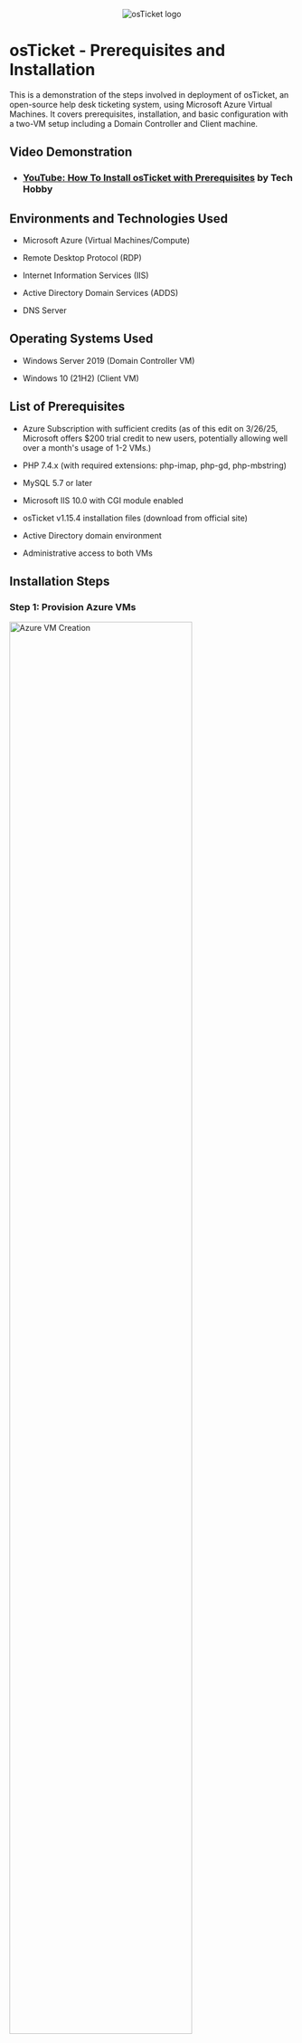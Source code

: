 <p align="center">
<img src="https://i.imgur.com/Clzj7Xs.png" alt="osTicket logo"/>
</p>

<h1>osTicket - Prerequisites and Installation</h1>
This is a demonstration of the steps involved in deployment of osTicket, an open-source help desk ticketing system, using Microsoft Azure Virtual Machines. It covers prerequisites, installation, and basic configuration with a two-VM setup including a Domain Controller and Client machine. <br />

<h2>Video Demonstration</h2>

- ### [YouTube: How To Install osTicket with Prerequisites](https://www.youtube.com/watch?v=LOzmM5ZjKi0) by Tech Hobby

<h2>Environments and Technologies Used</h2>

- Microsoft Azure (Virtual Machines/Compute)

- Remote Desktop Protocol (RDP)

- Internet Information Services (IIS)

- Active Directory Domain Services (ADDS)

- DNS Server

<h2>Operating Systems Used</h2>

- Windows Server 2019 (Domain Controller VM)

- Windows 10 (21H2) (Client VM)

<h2>List of Prerequisites</h2>

- Azure Subscription with sufficient credits (as of this edit on 3/26/25, Microsoft offers $200 trial credit to new users, potentially allowing well over a month's usage of 1-2 VMs.)

- PHP 7.4.x (with required extensions: php-imap, php-gd, php-mbstring)

- MySQL 5.7 or later

- Microsoft IIS 10.0 with CGI module enabled

- osTicket v1.15.4 installation files (download from official site)

- Active Directory domain environment

- Administrative access to both VMs

<h2>Installation Steps</h2>

<h3>Step 1: Provision Azure VMs</h3>
<p>
<a href="https://i.imgur.com/zCppQhb.png" target="_blank">
<img src="https://i.imgur.com/zCppQhb.png" height="80%" width="80%" alt="Azure VM Creation"/>
</a>
</p>
<p>

1. In Azure Portal, create two VMs:
   - "Domain-Controller" (Windows Server 2019)
   - "Client" (Windows 10 21H2)

2. Configure VMs with:
   - Public IP addresses
   - Network Security Group allowing RDP (port 3389)
   - Same Virtual Network for communication

3. Connect via RDP to both machines using their public IPs.
</p>
<br />

<h3>Step 2: Configure Domain Controller</h3>
<p>
<a href="https://i.imgur.com/i1e7OPR.png" target="_blank">
<img src="https://i.imgur.com/i1e7OPR.png" height="80%" width="80%" alt="AD DS Setup"/>
</a>
</p>
<p>

1. Install Active Directory Domain Services role on "Domain-Controller".

2. Promote to Domain Controller with a new forest (e.g., "osticket.local").

3. Configure DNS server settings.

4. Create user accounts for osTicket administration.
</p>
<br />

<h3>Step 3: Install and Configure osTicket on Client VM</h3>
<p>
<a href="https://i.imgur.com/C8FnB5Q.png" target="_blank">
<img src="https://i.imgur.com/C8FnB5Q.png" height="80%" width="80%" alt="osTicket Installation"/>
</a>
</p>
<p>

1. Install IIS with CGI support on "Client" VM.

2. Download and extract osTicket v1.15.4 to C:\inetpub\wwwroot\osticket.

3. Install PHP 7.4 and MySQL 5.7 using Web Platform Installer.

4. Configure PHP extensions in php.ini:
   - enable php_imap.dll, php_gd2.dll, php_mbstring.dll

5. Create a MySQL database and user for osTicket.

6. Run the osTicket installer (http://localhost/osticket/setup):
   - Enter database credentials
   - Set admin username and password

7. Join "Client" VM to the "osticket.local" domain.
</p>
<br />

<h3>Step 4: Test and Create Mock Tickets</h3>


<a href="https://i.imgur.com/q7C52St.jpeg" target="_blank">
<img src="https://i.imgur.com/q7C52St.jpeg" height="80%" width="80%" alt="Mock ticket resolution"/>
</a>

<p>
1. Access osTicket via browser (http://localhost/osticket).

2. Log in as admin and configure:
   - Email settings
   - Ticket queues
   - Agent roles

3. Create and resolve sample tickets to verify functionality.

4. Validate DNS resolution from Domain Controller.
</p>
<br />

<h2>Notes</h2>

- This setup demonstrates a basic osTicket deployment in a domain environment.

- For production, secure with HTTPS and firewall rules.

- Project showcases skills in Azure, Windows Server administration, IIS, and helpdesk software configuration.
